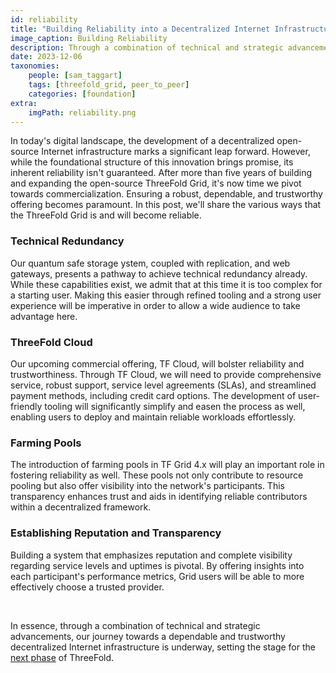 ```yaml
---
id: reliability
title: "Building Reliability into a Decentralized Internet Infrastructure"
image_caption: Building Reliability
description: Through a combination of technical and strategic advancements, our journey towards a dependable and trustworthy decentralized Internet infrastructure is underway.
date: 2023-12-06
taxonomies:
    people: [sam_taggart]
    tags: [threefold_grid, peer_to_peer]
    categories: [foundation]
extra:
    imgPath: reliability.png
---
```


In today's digital landscape, the development of a decentralized open-source Internet infrastructure marks a significant leap forward. However, while the foundational structure of this innovation brings promise, its inherent reliability isn't guaranteed. After more than five years of building and expanding the open-source ThreeFold Grid, it's now time we pivot towards commercialization. Ensuring a robust, dependable, and trustworthy offering becomes paramount. In this post, we'll share the various ways that the ThreeFold Grid is and will become reliable.

### **Technical Redundancy**

Our quantum safe storage ystem, coupled with replication, and web gateways, presents a pathway to achieve technical redundancy already. While these capabilities exist, we admit that at this time it is too complex for a starting user. Making this easier through refined tooling and a strong user experience will be imperative in order to allow a wide audience to take advantage here.

### **ThreeFold Cloud**

Our upcoming commercial offering, TF Cloud, will bolster reliability and trustworthiness. Through TF Cloud, we will need to provide comprehensive service, robust support, service level agreements (SLAs), and streamlined payment methods, including credit card options. The development of user-friendly tooling will significantly simplify and easen the process as well, enabling users to deploy and maintain reliable workloads effortlessly.

### **Farming Pools**

The introduction of farming pools in TF Grid 4.x will play an important role in fostering reliability as well. These pools not only contribute to resource pooling but also offer visibility into the network's participants. This transparency enhances trust and aids in identifying reliable contributors within a decentralized framework.

### **Establishing Reputation and Transparency**

Building a system that emphasizes reputation and complete visibility regarding service levels and uptimes is pivotal. By offering insights into each participant's performance metrics, Grid users will be able to more effectively choose a trusted provider.

<br>

In essence, through a combination of technical and strategic advancements, our journey towards a dependable and trustworthy decentralized Internet infrastructure is underway, setting the stage for the [next phase](/next) of ThreeFold.